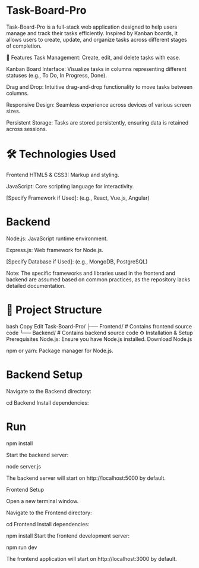 # Task-Board-Pro
Task-Board-Pro is a full-stack web application designed to help users manage and track their tasks efficiently. Inspired by Kanban boards, it allows users to create, update, and organize tasks across different stages of completion.

🚀 Features
Task Management: Create, edit, and delete tasks with ease.

Kanban Board Interface: Visualize tasks in columns representing different statuses (e.g., To Do, In Progress, Done).

Drag and Drop: Intuitive drag-and-drop functionality to move tasks between columns.

Responsive Design: Seamless experience across devices of various screen sizes.

Persistent Storage: Tasks are stored persistently, ensuring data is retained across sessions.

# 🛠️ Technologies Used
Frontend
HTML5 & CSS3: Markup and styling.

JavaScript: Core scripting language for interactivity.

[Specify Framework if Used]: (e.g., React, Vue.js, Angular)

# Backend
Node.js: JavaScript runtime environment.

Express.js: Web framework for Node.js.

[Specify Database if Used]: (e.g., MongoDB, PostgreSQL)

Note: The specific frameworks and libraries used in the frontend and backend are assumed based on common practices, as the repository lacks detailed documentation.

# 📁 Project Structure
bash
Copy
Edit
Task-Board-Pro/
├── Frontend/      # Contains frontend source code
└── Backend/       # Contains backend source code
⚙️ Installation & Setup
Prerequisites
Node.js: Ensure you have Node.js installed. Download Node.js

npm or yarn: Package manager for Node.js.

# Backend Setup
Navigate to the Backend directory:

cd Backend
Install dependencies:

# Run 
npm install

Start the backend server:

node server.js

The backend server will start on http://localhost:5000 by default.

Frontend Setup

Open a new terminal window.

Navigate to the Frontend directory:

cd Frontend
Install dependencies:

npm install
Start the frontend development server:

npm run dev

The frontend application will start on http://localhost:3000 by default.

